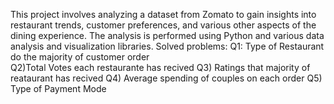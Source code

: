 This project involves analyzing a dataset from Zomato to gain insights into restaurant trends, customer preferences, and various other aspects of the dining experience. The analysis is performed using Python and various data analysis and visualization libraries.
Solved problems:
Q1: Type of Restaurant do the  majority of customer order  
Q2)Total Votes each restaurante has recived
Q3) Ratings that majority of reataurant has recived 
Q4) Average spending of couples on each order
Q5) Type of Payment Mode


